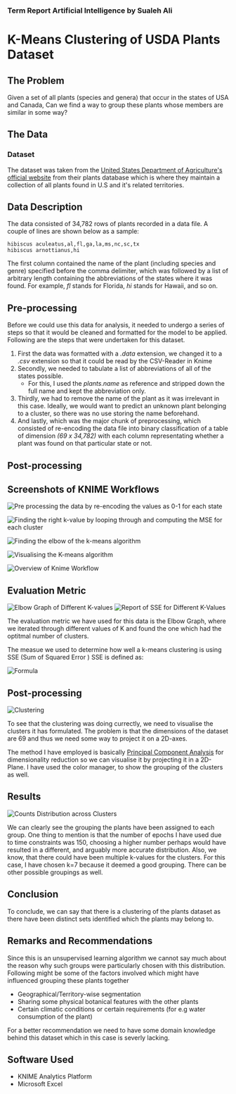 ### Term Report Artificial Intelligence by Sualeh Ali ###

K-Means Clustering of USDA Plants Dataset
=======


## The Problem

Given a set of all plants (species and genera) that occur in the states of USA and Canada, Can we find a way to group these plants whose members are similar in some way?

## The Data

### Dataset

The dataset was taken from the [United States Department of Agriculture's official website](https://plants.sc.egov.usda.gov/java)
from their plants database which is where they maintain a collection of all plants found in U.S and it's related territories.

## Data Description

The data consisted of 34,782 rows of plants recorded in a data file.
A couple of lines are shown below as a sample:

```
hibiscus aculeatus,al,fl,ga,la,ms,nc,sc,tx
hibiscus arnottianus,hi
```

The first column contained the name of the plant (including species and genre) specified before the comma delimiter, which was followed by a list of arbitrary length containing the abbreviations of the states where it was found.
For example, *fl* stands for Florida, *hi* stands for Hawaii, and so on.

## Pre-processing

Before we could use this data for analysis, it needed to undergo a series of steps so that it would be cleaned and formatted for the model to be applied.
Following are the steps that were undertaken for this dataset.

1. First the data was formatted with a *.data* extension, we changed it to a *.csv* extension so that it could be read by the CSV-Reader in Knime
2. Secondly, we needed to tabulate a list of abbreviations of all of the states possible.
	* For this, I used the *plants.name* as reference and stripped down the full name and kept the abbreviation only.
3. Thirdly, we had to remove the name of the plant as it was irrelevant in this case. Ideally, we would want to predict an unknown plant belonging to a cluster, so there was no use storing the name beforehand.
4. And lastly, which was the major chunk of preprocessing, which consisted of re-encoding the data file into binary classification of a table of dimension *(69 x 34,782)* with each column representating whether a plant was found on that particular state or not.

## Post-processing


## Screenshots of KNIME Workflows

![Pre processing the data by re-encoding the values as 0-1 for each state](preprocessing.png)


![Finding the right k-value by looping through and computing the MSE for each cluster](kvalues.png)


![Finding the elbow of the k-means algorithm](elbow_chart.png)

![Visualising the K-means algorithm](visualisation.png)


![Overview of Knime Workflow](overview.png)


## Evaluation Metric

![Elbow Graph of Different K-values](elbow_graph.png)
![Report of SSE for Different K-Values](table.png)

The evaluation metric we have used for this data is the Elbow Graph, where we iterated through different values of K and found the one which had the optitmal number of clusters.

The measue we used to determine how well a k-means clustering is using SSE (Sum of Squared Error )
SSE is defined as:

![Formula](render.png)

## Post-processing

![Clustering](clustering.png)


To see that the clustering was doing currectly, we need to visualise the clusters it has formulated. The problem is that the dimensions of the dataset are 69 and thus we need some way to project it on a 2D-axes.

The method I have employed is basically [Principal Component Analysis](https://en.wikipedia.org/wiki/Principal_component_analysis) for dimensionality reduction so we can visualise it by projecting it in a 2D-Plane. I have used the color manager, to show the grouping of the clusters as well.


## Results

![Counts Distribution across Clusters](clustering_counts.png)

We can clearly see the grouping the plants have been assigned to each group. One thing to mention is that the number of epochs I have used due to time constraints was 150, choosing a higher number perhaps would have resulted in a different, and arguably more accurate distribution.
Also, we know, that there could have been multiple k-values for the clusters. For this case, I have chosen k=7 because it deemed a good grouping. There can be other possible groupings as well.

## Conclusion

To conclude, we can say that there is a clustering of the plants dataset as there have been distinct sets identified which the plants may belong to.

## Remarks and Recommendations

Since this is an unsupervised learning algorithm we cannot say much about the reason why such groups were particularly chosen with this distribution.
Following might be some of the factors involved which might have influenced grouping these plants together

* Geographical/Territory-wise segmentation
* Sharing some physical botanical features with the other plants 
* Certain climatic conditions or certain requirements (for e.g water consumption of the plant)

For a better recommendation we need to have some domain knowledge behind this dataset which in this case is severly lacking.

## Software Used

* KNIME Analytics Platform
* Microsoft Excel